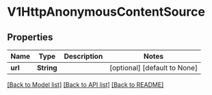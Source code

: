 # V1HttpAnonymousContentSource

## Properties
Name | Type | Description | Notes
------------ | ------------- | ------------- | -------------
**url** | **String** |  | [optional] [default to None]

[[Back to Model list]](../README.md#documentation-for-models) [[Back to API list]](../README.md#documentation-for-api-endpoints) [[Back to README]](../README.md)


